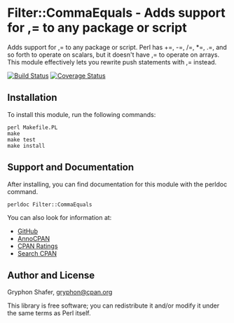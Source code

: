 # Filter::CommaEquals - Adds support for ,= to any package or script

Adds support for ,= to any package or script. Perl has +=, -=, /=, *=, .=, and
so forth to operate on scalars, but it doesn't have ,= to operate on arrays.
This module effectively lets you rewrite push statements with ,= instead.

[![Build Status](https://travis-ci.org/gryphonshafer/Filter-CommaEquals.svg)](https://travis-ci.org/gryphonshafer/Filter-CommaEquals)
[![Coverage Status](https://coveralls.io/repos/gryphonshafer/Filter-CommaEquals/badge.png)](https://coveralls.io/r/gryphonshafer/Filter-CommaEquals)

## Installation

To install this module, run the following commands:

    perl Makefile.PL
    make
    make test
    make install

## Support and Documentation

After installing, you can find documentation for this module with the
perldoc command.

    perldoc Filter::CommaEquals

You can also look for information at:

- [GitHub](https://github.com/gryphonshafer/Filter-CommaEquals "GitHub")
- [AnnoCPAN](http://annocpan.org/dist/Filter-CommaEquals "AnnoCPAN")
- [CPAN Ratings](http://cpanratings.perl.org/m/Filter-CommaEquals "CPAN Ratings")
- [Search CPAN](http://search.cpan.org/dist/Filter-CommaEquals "Search CPAN")

## Author and License

Gryphon Shafer, [gryphon@cpan.org](mailto:gryphon@cpan.org "Email Gryphon Shafer")

This library is free software; you can redistribute it and/or modify
it under the same terms as Perl itself.
